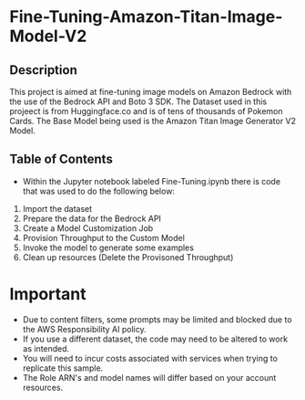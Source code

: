 # Fine-Tuning-Amazon-Titan-Image-Model-V2

## Description
This project is aimed at fine-tuning image models on Amazon Bedrock with the use of the Bedrock API and Boto 3 SDK. The Dataset used in this projeect is from Huggingface.co and is of tens of thousands of Pokemon Cards. The Base
Model being used is the Amazon Titan Image Generator V2 Model.

## Table of Contents
- Within the Jupyter notebook labeled Fine-Tuning.ipynb there is code that was used to do the following below:
1. Import the dataset
2. Prepare the data for the Bedrock API
3. Create a Model Customization Job
4. Provision Throughput to the Custom Model
5. Invoke the model to generate some examples
6. Clean up resources (Delete the Provisoned Throughput)

# Important
- Due to content filters, some prompts may be limited and blocked due to the AWS Responsibility AI policy.
- If you use a different dataset, the code may need to be altered to work as intended.
- You will need to incur costs associated with services when trying to replicate this sample.
- The Role ARN's and model names will differ based on your account resources.
